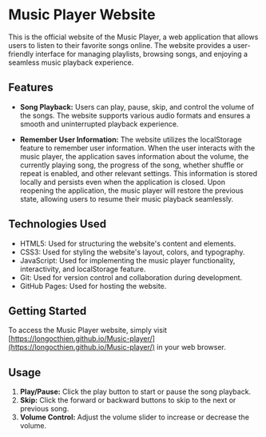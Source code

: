 # Music Player Website

This is the official website of the Music Player, a web application that allows users to listen to their favorite songs online. The website provides a user-friendly interface for managing playlists, browsing songs, and enjoying a seamless music playback experience.

## Features

- **Song Playback:** Users can play, pause, skip, and control the volume of the songs. The website supports various audio formats and ensures a smooth and uninterrupted playback experience.

- **Remember User Information:** The website utilizes the localStorage feature to remember user information. When the user interacts with the music player, the application saves information about the volume, the currently playing song, the progress of the song, whether shuffle or repeat is enabled, and other relevant settings. This information is stored locally and persists even when the application is closed. Upon reopening the application, the music player will restore the previous state, allowing users to resume their music playback seamlessly.

## Technologies Used

- HTML5: Used for structuring the website's content and elements.
- CSS3: Used for styling the website's layout, colors, and typography.
- JavaScript: Used for implementing the music player functionality, interactivity, and localStorage feature.
- Git: Used for version control and collaboration during development.
- GitHub Pages: Used for hosting the website.

## Getting Started

To access the Music Player website, simply visit [https://longocthien.github.io/Music-player/](https://longocthien.github.io/Music-player/) in your web browser.

## Usage

1. **Play/Pause:** Click the play button to start or pause the song playback.
2. **Skip:** Click the forward or backward buttons to skip to the next or previous song.
3. **Volume Control:** Adjust the volume slider to increase or decrease the volume.
